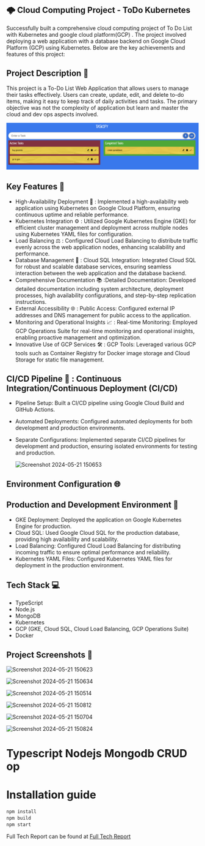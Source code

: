 ## 🌩️ Cloud Computing Project - ToDo Kubernetes
Successfully built a comprehensive cloud computing project of To Do List with Kubernetes and google cloud platform(GCP) . The project involved deploying a web application with a database backend on Google Cloud Platform (GCP) using Kubernetes. Below are the key achievements and features of this project:

## Project Description 📝
This project is a To-Do List Web Application that allows users to manage their tasks effectively. Users can create, update, edit, and delete to-do items, making it easy to keep track of daily activities and tasks. The primary objective was not the complexity of application but learn and master the cloud and dev ops aspects involved.

![](docs/screenshot1.png)


## Key Features 🚀
- High-Availability Deployment 🔄 : Implemented a high-availability web application using Kubernetes on Google Cloud Platform, ensuring continuous uptime and reliable performance.
- Kubernetes Integration ⚙️ : Utilized Google Kubernetes Engine (GKE) for efficient cluster management and deployment across multiple nodes using Kubernetes YAML files for configuration.
- Load Balancing ⚖️ : Configured Cloud Load Balancing to distribute traffic evenly across the web application nodes, enhancing scalability and performance.
- Database Management 💾 : Cloud SQL Integration: Integrated Cloud SQL for robust and scalable database services, ensuring seamless interaction between the web application and the database backend.
- Comprehensive Documentation 📚 :Detailed Documentation: Developed detailed documentation including system architecture, deployment processes, high availability configurations, and step-by-step replication instructions.
- External Accessibility 🌐 : Public Access: Configured external IP addresses and DNS management for public access to the application.
- Monitoring and Operational Insights 📈 : Real-time Monitoring: Employed GCP Operations Suite for real-time monitoring and operational insights, enabling proactive management and optimization.
- Innovative Use of GCP Services 🛠️ : GCP Tools: Leveraged various GCP tools such as Container Registry for Docker image storage and Cloud Storage for static file management.

## CI/CD Pipeline 🔄 : Continuous Integration/Continuous Deployment (CI/CD)
- Pipeline Setup: Built a CI/CD pipeline using Google Cloud Build and GitHub Actions.
- Automated Deployments: Configured automated deployments for both development and production environments.
- Separate Configurations: Implemented separate CI/CD pipelines for development and production, ensuring isolated environments for testing and production.

  ![Screenshot 2024-05-21 150653](https://github.com/ahujasherry/ToDo_Kubernetes/assets/72737856/34a7a1c5-ee62-454a-b5e0-3fb94fb567a9)

## Environment Configuration 🌐

## Production and Development Environment 🚀
- GKE Deployment: Deployed the application on Google Kubernetes Engine for production.
- Cloud SQL: Used Google Cloud SQL for the production database, providing high availability and scalability.
- Load Balancing: Configured Cloud Load Balancing for distributing incoming traffic to ensure optimal performance and reliability.
- Kubernetes YAML Files: Configured Kubernetes YAML files for deployment in the production environment.

## Tech Stack 💻
- TypeScript
- Node.js
- MongoDB
- Kubernetes
- GCP (GKE, Cloud SQL, Cloud Load Balancing, GCP Operations Suite)
- Docker


## Project Screenshots 📸



![Screenshot 2024-05-21 150623](https://github.com/ahujasherry/ToDo_Kubernetes/assets/72737856/66c049ad-5d57-4d13-bf19-7b5fa4b29621)

![Screenshot 2024-05-21 150634](https://github.com/ahujasherry/ToDo_Kubernetes/assets/72737856/43f4b851-7066-41ca-80c0-75c16806c8b5)

![Screenshot 2024-05-21 150514](https://github.com/ahujasherry/ToDo_Kubernetes/assets/72737856/b0a74411-e3c9-4370-b603-766f7a33914b)

![Screenshot 2024-05-21 150812](https://github.com/ahujasherry/ToDo_Kubernetes/assets/72737856/9795bde5-da98-4029-b5b0-d38d58ffd7d3)




![Screenshot 2024-05-21 150704](https://github.com/ahujasherry/ToDo_Kubernetes/assets/72737856/a4844f9e-4ac9-4140-8f5b-670fda13d1df)


![Screenshot 2024-05-21 150824](https://github.com/ahujasherry/ToDo_Kubernetes/assets/72737856/700db78b-1c7a-4a49-9325-3b7a96ce72dd)




# Typescript Nodejs Mongodb CRUD op


# Installation guide
```bash
npm install
npm build
npm start
```

Full Tech Report can be found at [Full Tech Report](Report.pdf)





